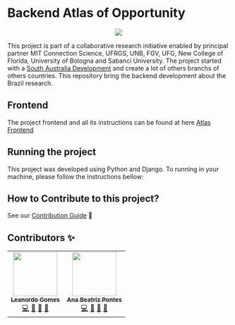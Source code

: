 # Backend Atlas of Opportunity

<p align="center">
  <img src="https://user-images.githubusercontent.com/61520601/167049490-2ac21f6c-5152-406f-a589-b21321553aa0.png" />
</p>

This project is part of a collaborative research initiative enabled by principal partner MIT Connection Science, UFRGS, UNB, FGV, UFG, New College of Florida, University of Bologna and Sabanci University. The project started with a [South Australia Development](https://github.com/CxSci/SA-dashboard) and create a lot of others branchs of others countries. This repository bring the backend development about the Brazil research.

## Frontend 

The project frontend and all its instructions can be found at here [Atlas Frontend](https://github.com/gpmc-lab-ufrgs/atlas)

## Running the project

This project was developed using Python and Django. To running in your machine, please follow the instructions bellow:

<!-- colocar as instruções aqui(docker ou nem) -->

## How to Contribute to this project?
See our [Contribution Guide](CONTRIBUTION.md) 🚀 

## Contributors ✨

<table>
  <tbody>
    <tr>
      <td align="center"><a href="https://www.linkedin.com/in/leosilvagomes/"><img src="https://avatars.githubusercontent.com/u/61520601?v=4" width="100px;" alt=""/><br /><sub><b>Leanordo Gomes</b></sub></a><br /><a href="https://github.com/gpmc-lab-ufrgs/atlas-backend/commits?author=LeoSilvaGomes" title="Code">💻</a> <a href="#ideas-LeoSilvaGomes" title="Ideas, Planning, & Feedback">🤔</a> <a href="https://github.com/gpmc-lab-ufrgs/atlas-backend/commits?author=LeoSilvaGomes" title="Documentation">📖</a> <a href="https://github.com/gpmc-lab-ufrgs/atlas-backend/pulls?q=is%3Apr+assignee%3ALeoSilvaGomes+is%3Aclosed" title="Reviewed Pull Requests">👀</a></td>
      <td align="center"><a href="https://www.linkedin.com/in/ana-beatriz-pontes/"><img src="https://avatars.githubusercontent.com/u/47431053?v=4" width="100px;" alt=""/><br /><sub><b>Ana Beatriz Pontes</b></sub></a><br /><a href="https://github.com/gpmc-lab-ufrgs/atlas-backend/commits?author=AnaBeatrizPontes" title="Code">💻</a> <a href="#ideas-AnaBeatrizPontes" title="Ideas, Planning, & Feedback">🤔</a> <a href="https://github.com/gpmc-lab-ufrgs/atlas-backend/commits?author=AnaBeatrizPontes" title="Documentation">📖</a> <a href="https://github.com/gpmc-lab-ufrgs/atlas-backend/pulls?q=is%3Apr+is%3Aclosed+assignee%3AAnaBeatrizPontes" title="Reviewed Pull Requests">👀</a></td>
    </tr>
  </tbody>
</table>

